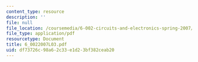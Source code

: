 ```yaml
---
content_type: resource
description: ''
file: null
file_location: /coursemedia/6-002-circuits-and-electronics-spring-2007/df73726c98a62c33e1d23bf382ceab20_6_0022007L03.pdf
file_type: application/pdf
resourcetype: Document
title: 6_0022007L03.pdf
uid: df73726c-98a6-2c33-e1d2-3bf382ceab20
---
```

